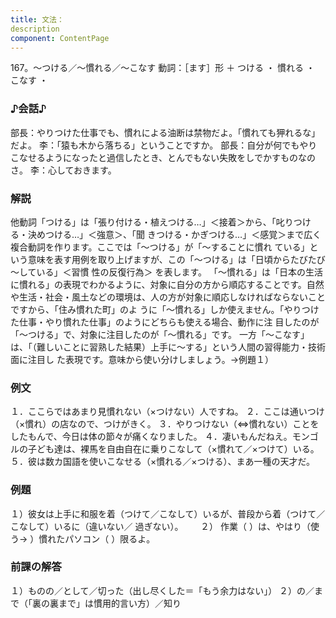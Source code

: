 ```yaml
---
title: 文法：
description
component: ContentPage
---
```



167。～つける／～慣れる／～こなす
動詞：［ます］形 ＋ つける ・
慣れる ・
こなす ・
### ♪会話♪
部長：やりつけた仕事でも、慣れによる油断は禁物だよ。「慣れても狎れるな」だよ。
李：「猿も木から落ちる」ということですか。
部長：自分が何でもやりこなせるようになったと過信したとき、とんでもない失敗をしでかすものなのさ。
李：心しておきます。
### 解説
他動詞「つける」は「張り付ける・植えつける…」＜接着＞から、「叱りつける・決めつける…」＜強意＞、「聞 きつける・かぎつける…」＜感覚＞まで広く複合動詞を作ります。ここでは「～つける」が「～することに慣れ ている」という意味を表す用例を取り上げますが、この「～つける」は「日頃からたびたび～している」＜習慣 性の反復行為＞ を表します。
「～慣れる」は「日本の生活に慣れる」の表現でわかるように、対象に自分の方から順応することです。自然 や生活・社会・風土などの環境は、人の方が対象に順応しなければならないことですから、「住み慣れた町」のよ うに「～慣れる」しか使えません。「やりつけた仕事・やり慣れた仕事」のようにどちらも使える場合、動作に注 目したのが「～つける」で、対象に注目したのが「～慣れる」です。
一方「～こなす」は、「（難しいことに習熟した結果）上手に～する」という人間の習得能力・技術面に注目し た表現です。意味から使い分けしましょう。→例題１）
### 例文
１．ここらではあまり見慣れない（×つけない）人ですね。
２．ここは通いつけ（×慣れ）の店なので、つけがきく。
３．やりつけない（⇔慣れない）ことをしたもんで、今日は体の節々が痛くなりました。
４．凄いもんだねえ。モンゴルの子ども達は、裸馬を自由自在に乗りこなして（×慣れて／×つけて）いる。
５．彼は数カ国語を使いこなせる（×慣れる／×つける）、まあ一種の天才だ。
### 例題
１）彼女は上手に和服を着（つけて／こなして）いるが、普段から着（つけて／こなして）いるに（違いない／
過ぎない）。      
２） 作業（ ）は、やはり（使う→ ）慣れたパソコン（ ）限るよ。
### 前課の解答
１）ものの／として／切った（出し尽くした＝「もう余力はない」）
２）の／まで（「裏の裏まで」は慣用的言い方）／知り
